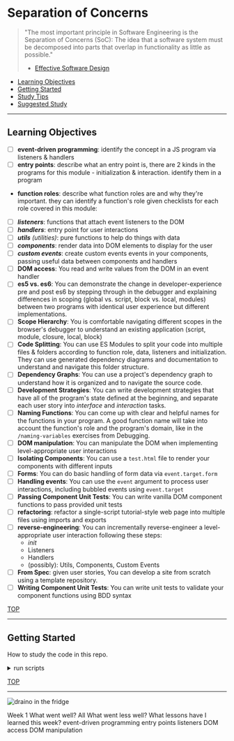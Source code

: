 # Separation of Concerns

> "The most important principle in Software Engineering is the Separation of Concerns \(SoC\): The idea that a software system must be decomposed into parts that overlap in functionality as little as possible."
>
> - [Effective Software Design](https://effectivesoftwaredesign.com/2012/02/05/separation-of-concerns/)

- [Learning Objectives](#learning-objectives)
- [Getting Started](#getting-started)
- [Study Tips](#study-tips)
- [Suggested Study](./suggested-study.md)

---

## Learning Objectives

- [ ] **event-driven programming**: identify the concept in a JS program via listeners & handlers
- [ ] **entry points**: describe what an entry point is, there are 2 kinds in the programs for this module - initialization & interaction. identify them in a program
- **function roles**: describe what function roles are and why they're important. they can identify a function's role given checklists for each role covered in this module:
- [ ] **_listeners_**: functions that attach event listeners to the DOM
- [ ] **_handlers_**: entry point for user interactions
- [ ] **_utils_** _(utilities)_: pure functions to help do things with data
- [ ] **_components_**: render data into DOM elements to display for the user
- [ ] **_custom events_**: create custom events events in your components, passing useful data between components and handlers
- [ ] **DOM access**: You read and write values from the DOM in an event handler
- [ ] **es5 vs. es6**: You can demonstrate the change in developer-experience pre and post es6 by stepping through in the debugger and explaining differences in scoping \(global vs. script, block vs. local, modules\) between two programs with identical user experience but different implementations.
- [ ] **Scope Hierarchy**: You is comfortable navigating different scopes in the browser's debugger to understand an existing application \(script, module, closure, local, block\)
- [ ] **Code Splitting**: You can use ES Modules to split your code into multiple files & folders according to function role, data, listeners and initialization. They can use generated dependency diagrams and documentation to understand and navigate this folder structure.
- [ ] **Dependency Graphs**: You can use a project's dependency graph to understand how it is organized and to navigate the source code.
- [ ] **Development Strategies**: You can write development strategies that have all of the program's state defined at the beginning, and separate each user story into _interface_ and _interaction_ tasks.
- [ ] **Naming Functions**: You can come up with clear and helpful names for the functions in your program. A good function name will take into account the function's role and the program's domain, like in the `/naming-variables` exercises from Debugging.
- [ ] **DOM manipulation**: You can manipulate the DOM when implementing level-appropriate user interactions
- [ ] **Isolating Components**: You can use a `test.html` file to render your components with different inputs
- [ ] **Forms**: You can do basic handling of form data via `event.target.form`
- [ ] **Handling events**: You can use the `event` argument to process user interactions, including bubbled events using `event.target`
- [ ] **Passing Component Unit Tests**: You can write vanilla DOM component functions to pass provided unit tests
- [ ] **refactoring**: refactor a single-script tutorial-style web page into multiple files using imports and exports
- [ ] **reverse-engineering**: You can incrementally reverse-engineer a level-appropriate user interaction following these steps:
  - _init_
  - Listeners
  - Handlers
  - (possibly): Utils, Components, Custom Events
- [ ] **From Spec**: given user stories, You can develop a site from scratch using a template repository.
- [ ] **Writing Component Unit Tests**: You can write unit tests to validate your component functions using BDD syntax

[TOP](#separation-of-concerns)

---

## Getting Started

How to study the code in this repo.

<details>
<summary>run scripts</summary>
<br>

### `npm run test -- path/to/file.spec.js`

You can run tests in this repository using the `test` script, it will run all the tests in the path you provide.

If you do `npm run test` or `npm run test -- ./` it will run every test in this repository. (there are a lot)

### `npm run format -- path`

This script will format all of the code in the path you provide.

### Linting

There is no linting script in this repository. It's for practice only, no need to check every detail. Your project starter repositories will have linting scripts.

</details>

[TOP](#separation-of-concerns)

---

![draino in the fridge](./assets/draino-in-the-fridge.png)


Week 1
What went well?
All
What went less well?
What lessons have I learned this week?
event-driven programming
entry points
listeners
DOM access
DOM manipulation
